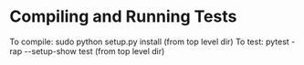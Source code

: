 Compiling and Running Tests
===========================

To compile: sudo python setup.py install (from top level dir)
To test: pytest -rap --setup-show test (from top level dir)